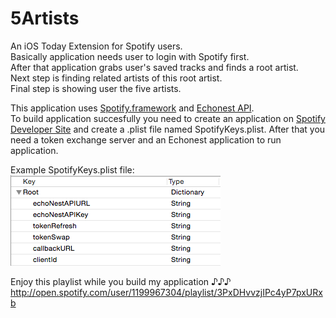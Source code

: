5Artists
========

An iOS Today Extension for Spotify users.<br/>
Basically application needs user to login with Spotify first.<br/>
After that application grabs user's saved tracks and finds a root artist.<br/>
Next step is finding related artists of this root artist.<br/>
Final step is showing user the five artists.<br/>

This application uses [Spotify.framework](http://github.com/spotify/ios-sdk) and [Echonest API](http://developer.echonest.com).<br/>
To build application succesfully you need to create an application on [Spotify Developer Site](http://developer.spotify.com) and create a .plist file named SpotifyKeys.plist. After that you need a token exchange server and an Echonest application to run application.

Example SpotifyKeys.plist file:<br/>
![Example SpotifyKeys.plist](https://raw.githubusercontent.com/s/5Artists/master/SpotifyKeys.png)

Enjoy this playlist while you build my application ♪♪♪ http://open.spotify.com/user/1199967304/playlist/3PxDHvvzjIPc4yP7pxURxb

